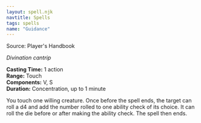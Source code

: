 ```yaml
---
layout: spell.njk
navtitle: Spells
tags: spells
name: "Guidance"
---
```

Source: Player's Handbook

_Divination cantrip_

**Casting Time:** 1 action  
**Range:** Touch  
**Components:** V, S  
**Duration:** Concentration, up to 1 minute

You touch one willing creature. Once before the spell ends, the target can roll a d4 and add the number rolled to one ability check of its choice. It can roll the die before or after making the ability check. The spell then ends.